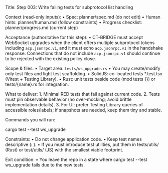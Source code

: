 Title: Step 003: Write failing tests for subprotocol list handling

Context (read-only inputs):
	• Spec: planner/spec.md (do not edit)
	• Human hints: planner/human.md (follow constraints)
	• Progress checklist: planner/progress.md (current step)

Acceptance (authoritative for this step):
	• CT-BRIDGE must accept WebSocket upgrades when the client offers multiple subprotocol tokens including `acp.jsonrpc.v1`, and it must echo `acp.jsonrpc.v1` in the handshake response. Connections that do not include `acp.jsonrpc.v1` should continue to be rejected with the existing policy close.

Scope & files:
	• Target area: `tests/ws_upgrade.rs`
	• You may create/modify only test files and light test scaffolding.
	• SolidJS: co-located tests *.test.tsx (Vitest + Testing Library).
	• Rust: unit tests beside code (mod tests {}) or tests/{name}.rs for integration.

What to deliver:
	1. Minimal RED tests that fail against current code.
	2. Tests must pin observable behavior (no over-mocking; avoid brittle implementation details).
	3. For UI: prefer Testing Library queries of accessible roles/labels; if snapshots are needed, keep them tiny and stable.

Commands you will run:

cargo test --test ws_upgrade

Constraints:
	• Do not change application code.
	• Keep test names descriptive (<module>: <behavior>).
	• If you must introduce test utilities, put them in tests/utils/ (Rust) or test/utils/ (JS) with the smallest viable footprint.

Exit condition:
	• You leave the repo in a state where cargo test --test ws_upgrade fails due to the new tests.
